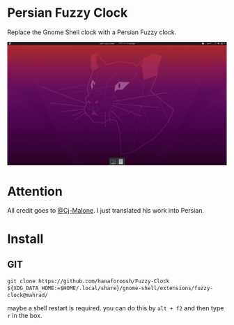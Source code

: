 # Persian Fuzzy Clock
Replace the Gnome Shell clock with a Persian Fuzzy clock.

![Screenshot](screenshot.png)

# Attention
All credit goes to [@Cj-Malone](https://github.com/Cj-Malone). I just translated his work into Persian.

# Install


## GIT
```
git clone https://github.com/hanaforoosh/Fuzzy-Clock ${XDG_DATA_HOME:=$HOME/.local/share}/gnome-shell/extensions/fuzzy-clock@mahrad/
```
maybe a shell restart is required. you can do this by `alt + f2` and then type `r` in the box.
